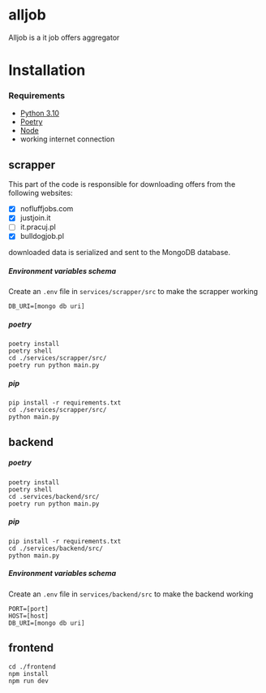 
# alljob
Alljob is a it job offers aggregator

# Installation

### Requirements
- [Python 3.10](https://www.python.org/downloads/release/python-31011/)
- [Poetry](https://github.com/python-poetry/poetry)
- [Node](https://github.com/nodejs/node)
- working internet connection



## scrapper

This part of the code is responsible for downloading offers from the following websites:

 - [x] nofluffjobs.com
 - [x] justjoin.it
 - [ ] it.pracuj.pl
 - [x] bulldogjob.pl
 
downloaded data is serialized and sent to the MongoDB database.

##### Environment variables schema
Create an `.env` file in `services/scrapper/src` to make the scrapper working

```
DB_URI=[mongo db uri]
```

##### poetry
```
poetry install
poetry shell
cd ./services/scrapper/src/
poetry run python main.py
```

##### pip
```
pip install -r requirements.txt
cd ./services/scrapper/src/
python main.py
```

## backend

##### poetry
```
poetry install
poetry shell
cd .services/backend/src/
poetry run python main.py
```

##### pip
```
pip install -r requirements.txt
cd ./services/backend/src/
python main.py
```

  

##### Environment variables schema

Create an `.env` file in `services/backend/src` to make the backend working

```
PORT=[port]
HOST=[host]
DB_URI=[mongo db uri]
```

## frontend

```
cd ./frontend
npm install
npm run dev
```
